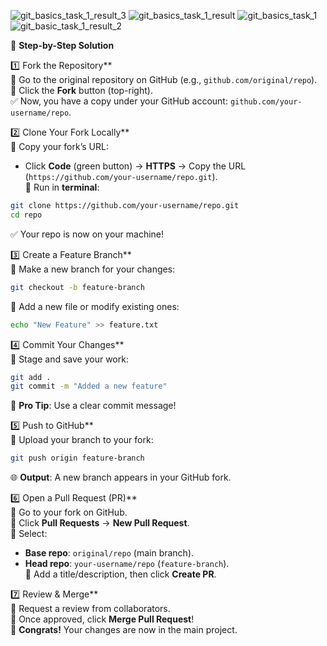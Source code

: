 ![git_basics_task_1_result_3](https://github.com/user-attachments/assets/0b827c60-e6be-4716-812c-7bc261222c61)
![git_basics_task_1_result](https://github.com/user-attachments/assets/8c85d143-6309-4fce-8b7f-84a0c8432ad3)
![git_basics_task_1](https://github.com/user-attachments/assets/9e3f5928-a7ac-4492-8320-c13766b821fa)
![git_basic_task_1_result_2](https://github.com/user-attachments/assets/f3738e3f-df39-4e7b-90b2-026ba02fbfbd)

🚀 **Step-by-Step Solution**  

1️⃣ Fork the Repository**  
🔹 Go to the original repository on GitHub (e.g., `github.com/original/repo`).  
🔹 Click the **Fork** button (top-right).  
✅ Now, you have a copy under your GitHub account: `github.com/your-username/repo`.  

2️⃣ Clone Your Fork Locally**  
🔹 Copy your fork’s URL:  
   - Click **Code** (green button) → **HTTPS** → Copy the URL (`https://github.com/your-username/repo.git`).  
🔹 Run in **terminal**:  
   ```bash
   git clone https://github.com/your-username/repo.git
   cd repo
   ```  
✅ Your repo is now on your machine!  


3️⃣ Create a Feature Branch**  
🔹 Make a new branch for your changes:  
   ```bash
   git checkout -b feature-branch
   ```  
🔹 Add a new file or modify existing ones:  
   ```bash
   echo "New Feature" >> feature.txt
   ```  

4️⃣ Commit Your Changes**  
🔹 Stage and save your work:  
   ```bash
   git add .
   git commit -m "Added a new feature"
   ```  
📝 **Pro Tip**: Use a clear commit message!  

5️⃣ Push to GitHub**  
🔹 Upload your branch to your fork:  
   ```bash
   git push origin feature-branch
   ```  
🌐 **Output**: A new branch appears in your GitHub fork.  

6️⃣ Open a Pull Request (PR)**  
🔹 Go to your fork on GitHub.  
🔹 Click **Pull Requests** → **New Pull Request**.  
🔹 Select:  
   - **Base repo**: `original/repo` (main branch).  
   - **Head repo**: `your-username/repo` (`feature-branch`).  
🔹 Add a title/description, then click **Create PR**.  

7️⃣ Review & Merge**  
👀 Request a review from collaborators.  
🔄 Once approved, click **Merge Pull Request**!  
🎉 **Congrats!** Your changes are now in the main project.  


